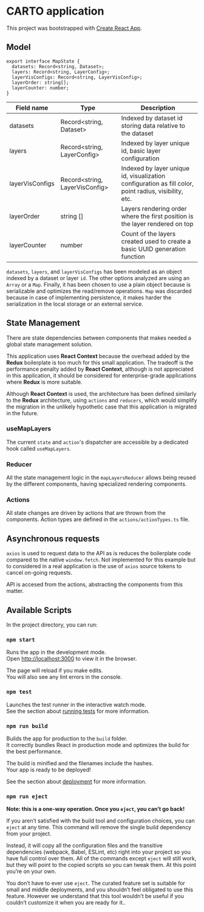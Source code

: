 # CARTO application

This project was bootstrapped with [Create React App](https://github.com/facebook/create-react-app).

## Model

```
export interface MapState {
  datasets: Record<string, Dataset>;
  layers: Record<string, LayerConfig>;
  layerVisConfigs: Record<string, LayerVisConfig>;
  layerOrder: string[];
  layerCounter: number;
}
```

| Field name      | Type                           | Description                                                                                           |
| --------------- | ------------------------------ | ----------------------------------------------------------------------------------------------------- |
| datasets        | Record<string, Dataset>        | Indexed by dataset id storing data relative to the dataset                                            |
| layers          | Record<string, LayerConfig>    | Indexed by layer unique id, basic layer configuration                                                 |
| layerVisConfigs | Record<string, LayerVisConfig> | Indexed by layer unique id, visualization configuration as fill color, point radius, visibility, etc. |
| layerOrder      | string []                      | Layers rendering order where the first position is the layer rendered on top                          |
| layerCounter    | number                         | Count of the layers created used to create a basic UUID generation function                           |

`datasets`, `layers`, and `layerVisConfigs` has been modeled as an object indexed by a dataset or layer `id`. The other options analyzed are using an `Array` or a `Map`. Finally, it has been chosen to use a plain object because is serializable and optimizes the read/remove operations. `Map` was discarded because in case of implementing persistence, it makes harder the serialization in the local storage or an external service.

## State Management

There are state dependencies between components that makes needed a global state management solution.

This application uses **React Context** because the overhead added by the **Redux** boilerplate is too much for this small application. The tradeoff is the performance penalty added by **React Context**, although is not appreciated in this application, it should be considered for enterprise-grade applications where **Redux** is more suitable.

Although **React Context** is used, the architecture has been defined similarly to the **Redux** architecture, using `actions` and `reducers`, which would simplify the migration in the unlikely hypothetic case that this application is migrated in the future.

### useMapLayers

The current `state` and `action`'s dispatcher are accessible by a dedicated hook called `useMapLayers`.

### Reducer

All the state management logic in the `mapLayersReducer` allows being reused by the different components, having specialized rendering components.

### Actions

All state changes are driven by actions that are thrown from the components. Action types are defined in the `actions/actionTypes.ts` file.

## Asynchronous requests

`axios` is used to request data to the API as is reduces the boilerplate code compared to the native `window.fetch`. Not implemented for this example but to considered in a real application is the use of `axios` source tokens to cancel on-going requests.

API is accesed from the actions, abstracting the components from this matter.

## Available Scripts

In the project directory, you can run:

### `npm start`

Runs the app in the development mode.\
Open [http://localhost:3000](http://localhost:3000) to view it in the browser.

The page will reload if you make edits.\
You will also see any lint errors in the console.

### `npm test`

Launches the test runner in the interactive watch mode.\
See the section about [running tests](https://facebook.github.io/create-react-app/docs/running-tests) for more information.

### `npm run build`

Builds the app for production to the `build` folder.\
It correctly bundles React in production mode and optimizes the build for the best performance.

The build is minified and the filenames include the hashes.\
Your app is ready to be deployed!

See the section about [deployment](https://facebook.github.io/create-react-app/docs/deployment) for more information.

### `npm run eject`

**Note: this is a one-way operation. Once you `eject`, you can’t go back!**

If you aren’t satisfied with the build tool and configuration choices, you can `eject` at any time. This command will remove the single build dependency from your project.

Instead, it will copy all the configuration files and the transitive dependencies (webpack, Babel, ESLint, etc) right into your project so you have full control over them. All of the commands except `eject` will still work, but they will point to the copied scripts so you can tweak them. At this point you’re on your own.

You don’t have to ever use `eject`. The curated feature set is suitable for small and middle deployments, and you shouldn’t feel obligated to use this feature. However we understand that this tool wouldn’t be useful if you couldn’t customize it when you are ready for it..
